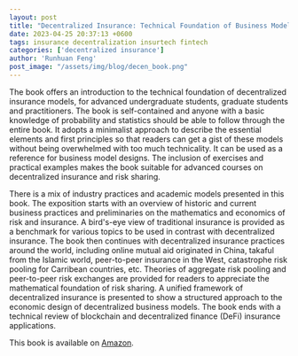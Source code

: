 ```yaml
---
layout: post
title: "Decentralized Insurance: Technical Foundation of Business Models"
date: 2023-04-25 20:37:13 +0600
tags: insurance decentralization insurtech fintech
categories: ['decentralized insurance']
author: 'Runhuan Feng'
post_image: "/assets/img/blog/decen_book.png"
---
```


The book offers an introduction to the technical foundation of decentralized insurance models, for advanced undergraduate students, graduate students and practitioners. The book is self-contained and anyone with a basic knowledge of probability and statistics should be able to follow through the entire book. It adopts a minimalist approach to describe the essential elements and first principles so that readers can get a gist of these models without being overwhelmed with too much technicality. It can be used as a reference for business model designs. The inclusion of exercises and practical examples makes the book suitable for advanced courses on decentralized insurance and risk sharing.

There is a mix of industry practices and academic models presented in this book. The exposition starts with an overview of historic and current business practices and preliminaries on the mathematics and economics of risk and insurance.  A bird's-eye view of traditional insurance is provided as a benchmark for various topics to be used in contrast with decentralized insurance. The book then continues with decentralized insurance practices around the world, including online mutual aid originated in China, takaful from the Islamic world, peer-to-peer insurance in the West, catastrophe risk pooling for Carribean countries, etc. Theories of aggregate risk pooling and peer-to-peer risk exchanges are provided for readers to appreciate the mathematical foundation of risk sharing. A unified framework of decentralized insurance is presented to show a structured approach to the economic design of decentralized business models. The book ends with a technical review of blockchain and decentralized finance (DeFi) insurance applications.

This book is available on <a href="https://www.amazon.com/Decentralized-Insurance-Technical-Foundation-Actuarial/dp/3031295587/ref=sr_1_2?crid=2G7JWZ0XF0GOC&keywords=decentralized+insurance&qid=1681589400&sprefix=decentralized+insurance%2Caps%2C111&sr=8-2" target = "_blank">Amazon</a>.